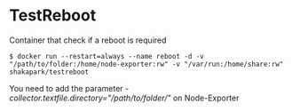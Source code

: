 # TestReboot
Container that check if a reboot is required 

~~~ shell
$ docker run --restart=always --name reboot -d -v "/path/to/folder:/home/node-exporter:rw" -v "/var/run:/home/share:rw" shakapark/testreboot
~~~

You need to add the parameter *-collector.textfile.directory="/path/to/folder/"* on Node-Exporter
